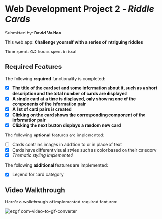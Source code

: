 # Web Development Project 2 - *Riddle Cards*

Submitted by: **David Valdes**

This web app: **Challenge yourself with a series of intriguing riddles**

Time spent: **4.5** hours spent in total

## Required Features

The following **required** functionality is completed:

- [X] **The title of the card set and some information about it, such as a short description and the total number of cards are displayed**
- [X] **A single card at a time is displayed, only showing one of the components of the information pair**
- [X] **A list of card pairs is created**
- [X] **Clicking on the card shows the corresponding component of the information pair**
- [X] **Clicking the next button displays a random new card**

The following **optional** features are implemented:

- [ ] Cards contains images in addition to or in place of text
- [X] Cards have different visual styles such as color based on their category
- [X] *Thematic styling implemented*

The following **additional** features are implemented:

- [X] Legend for card category


## Video Walkthrough

Here's a walkthrough of implemented required features:

![ezgif com-video-to-gif-converter](https://github.com/DavidEValdes/riddle-cards/assets/36570117/cbf37e9a-6c20-4be7-9b4a-6782cd67e1fb)
